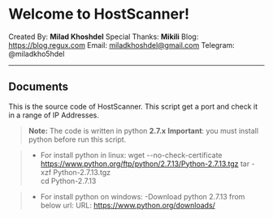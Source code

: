 Welcome to HostScanner!
===================

Created By: **Milad Khoshdel**
Special Thanks:  **Mikili**
Blog: https://blog.regux.com
Email: miladkhoshdel@gmail.com
Telegram: @miladkho5hdel 

----------

Documents
-------------

This is the source code of HostScanner. This script get a port and check it in a range of IP Addresses.

> **Note:**
The code is written in python **2.7.x**
**Important**: you must install python before run this script.

> - For install python in linux:
wget --no-check-certificate https://www.python.org/ftp/python/2.7.13/Python-2.7.13.tgz
tar -xzf Python-2.7.13.tgz  
cd Python-2.7.13

> - For install python on windows:
-Download python 2.7.13 from below url:
URL: https://www.python.org/downloads/

